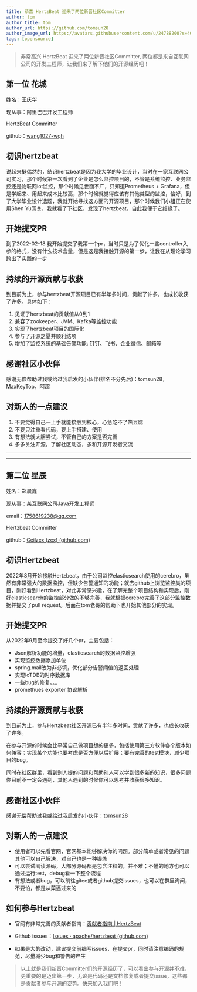 ```yaml
---
title: 恭喜 HertzBeat 迎来了两位新晋社区Committer   
author: tom  
author_title: tom   
author_url: https://github.com/tomsun28  
author_image_url: https://avatars.githubusercontent.com/u/24788200?s=400&v=4  
tags: [opensource]
---
```


> 非常高兴 HertzBeat 迎来了两位新晋社区Committer, 两位都是来自互联网公司的开发工程师，让我们来了解下他们的开源经历吧！

## 第一位 花城

姓名：王庆华

现从事：阿里巴巴开发工程师

HertzBeat Committer

github：[wang1027-wqh](https://github.com/wang1027-wqh)

## 初识hertzbeat

说起来挺偶然的，结识hertzbeat是因为我大学的毕业设计，当时在一家互联网公司实习，那个时候第一次看到了企业是怎么监控项目的，不管是系统监控、业务监控还是物联网iot监控，那个时候见世面不广，只知道Prometheus + Grafana，但是学起来、用起来成本比较高，那个时候就觉得应该有其他类型的监控，恰好，到了大学毕业设计选题，我就开始寻找这方面的开源项目，那个时候我们小组正在使用Shen Yu网关，我就看了下社区，发现了hertzbeat，自此我便于它结缘了。

## 开始提交PR

到了2022-02-18 我开始提交了我第一个pr，当时只是为了优化一些controller入参的格式，没有什么技术含量，但是这是我接触开源的第一步，让我在从理论学习跨出了实践的一步

## 持续的开源贡献与收获

到目前为止，参与hertzbeat开源项目已有半年多时间，贡献了许多，也成长收获了许多。具体如下：

1. 见证了hertzbeat的贡献值从0到1
2. 兼容了zookeeper、JVM、Kafka等监控功能
3. 实现了hertzbeat项目的国际化
4. 参与了开源之夏并顺利结项
5. 增加了监控系统的基础告警功能: 钉钉、飞书、企业微信、邮箱等

## 感谢社区小伙伴

感谢无偿帮助过我或给过我启发的小伙伴(排名不分先后)：tomsun28，MaxKeyTop，阿超

## 对新人的一点建议

1. 不要觉得自己一上手就能接触到核心，心急吃不了热豆腐
2. 不要只注重看代码，要上手搭建、使用
3. 有想法就大胆尝试，不管自己的方案是否完善
4. 多多关注开源，了解社区动态，多和开源开发者交流

---
---

## 第二位 星辰

姓名：郑晨鑫

现从事：某互联网公司Java开发工程师

email：1758619238@qq.com

Hertzbeat Committer

github：[Ceilzcx (zcx) (github.com)](https://github.com/Ceilzcx)

## 初识Hertzbeat

2022年8月开始接触Hertzbeat，由于公司监控elasticsearch使用的cerebro，虽然有非常强大的数据监控，但缺少告警通知的功能；就去github上浏览监控类的项目，刚好看到Hertzbeat，对此非常感兴趣，在了解完整个项目结构和实现后，刚好elasticsearch的监控部分做的不够完善，我就根据cerebro完善了这部分监控数据并提交了pull request。后面在tom老哥的帮助下也开始其他部分的实现。

## 开始提交PR

从2022年9月至今提交了好几个pr，主要包括：

+ Json解析功能的增量，elasticsearch的数据监控增强
+ 实现监控数据添加单位
+ spring.mail改为非必填，优化部分告警阈值的返回处理
+ 实现IoTDB的时序数据库
+ 一些bug的修复。。。
+ promethues exporter 协议解析

## 持续的开源贡献与收获

到目前为止，参与Hertzbeat社区开源已有半年多时间，贡献了许多，也成长收获了许多。

在参与开源的时候会比平常自己做项目想的更多，包括使用第三方软件各个版本如何兼容；实现某个功能也要考虑是否方便以后扩展；要有完善的test模块，减少项目的bug。

同时在社区群里，看到别人提的问题和帮助别人可以学到很多新的知识，很多问题你目前不一定会遇到，其他人遇到的时候你可以思考并收获很多知识。

## 感谢社区小伙伴

感谢无偿帮助过我或给过我启发的小伙伴：[tomsun28](https://github.com/tomsun28)

## 对新人的一点建议

+ 使用者可以先看官网，官网基本能够解决你的问题。部分简单或者常见的问题其他可以自己解决，对自己也是一种锻炼
+ 可以尝试阅读源码，大部分源码都是包含注释的，并不难；不懂的地方也可以通过运行test，debug看一下整个流程
+ 有想法或者bug，可以前往gitee或者github提交issues，也可以在群里询问，不要怕，都是从菜逼过来的

## 如何参与Hertzbeat

+ 官网有非常完善的贡献者指南：[贡献者指南 | HertzBeat](https://hertzbeat.com/docs/community/contribution)

+ Github issues：[Issues · apache/hertzbeat (github.com)](https://github.com/apache/hertzbeat/issues)

+ 如果是大的改动，建议提交前编写issues，在提交pr，同时请注意编码的规范，尽量减少bug和警告的产生

> 以上就是我们新晋Committer们的开源经历了，可以看出参与开源并不难，更重要的是迈出第一步，无论是代码还是文档修复或者提交issue，这些都是贡献者参与开源的姿势。快来加入我们吧！

